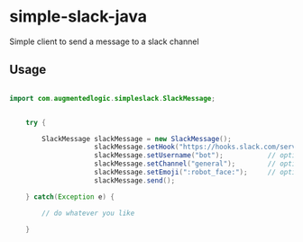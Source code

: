 # simple-slack-java
Simple client to send a message to a slack channel


## Usage

```java

import com.augmentedlogic.simpleslack.SlackMessage;

```

```java      

    try {

        SlackMessage slackMessage = new SlackMessage();
                     slackMessage.setHook("https://hooks.slack.com/services/XXXXXXX/XXXXXXXX/XXXXXXXXXXXXXX");
                     slackMessage.setUsername("bot");           // optional, default: "bot"
                     slackMessage.setChannel("general");        // optional, default: "general"
                     slackMessage.setEmoji(":robot_face:");     // optional, default: ":robot_face:"
                     slackMessage.send();

    } catch(Exception e) {

        // do whatever you like

    }

```

